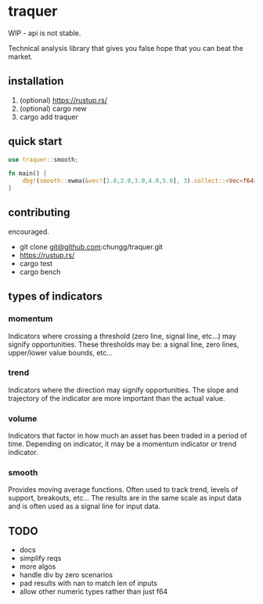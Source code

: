 # traquer

WIP - api is not stable.

Technical analysis library that gives you false hope that you can beat the market.

## installation
1. (optional) https://rustup.rs/
2. (optional) cargo new <lib name>
3. cargo add traquer

## quick start

```rust
use traquer::smooth;

fn main() {
    dbg!(smooth::ewma(&vec![1.0,2.0,3.0,4.0,5.0], 3).collect::<Vec<f64>>());
}
```

## contributing
encouraged.

- git clone git@github.com:chungg/traquer.git
- https://rustup.rs/
- cargo test
- cargo bench

## types of indicators
### momentum
Indicators where crossing a threshold (zero line, signal line, etc...) may signify opportunities.
These thresholds may be: a signal line, zero lines, upper/lower value bounds, etc...

### trend
Indicators where the direction may signify opportunities. The slope and trajectory of the
indicator are more important than the actual value.

### volume
Indicators that factor in how much an asset has been traded in a period of time. Depending on
indicator, it may be a momentum indicator or trend indicator.

### smooth
Provides moving average functions. Often used to track trend, levels of support, breakouts, etc...
The results are in the same scale as input data and is often used as a signal line for input data.


## TODO
- docs
- simplify reqs
- more algos
- handle div by zero scenarios
- pad results with nan to match len of inputs
- allow other numeric types rather than just f64
